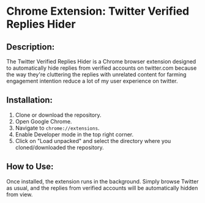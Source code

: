 # Chrome Extension: Twitter Verified Replies Hider

## Description:
The Twitter Verified Replies Hider is a Chrome browser extension designed to automatically hide replies from verified accounts on twitter.com because the way they're cluttering the replies with unrelated content for farming engagement intention reduce a lot of my user experience on twitter.

## Installation:
1. Clone or download the repository.
2. Open Google Chrome.
3. Navigate to `chrome://extensions`.
4. Enable Developer mode in the top right corner.
5. Click on "Load unpacked" and select the directory where you cloned/downloaded the repository.

## How to Use:
Once installed, the extension runs in the background. Simply browse Twitter as usual, and the replies from verified accounts will be automatically hidden from view.
